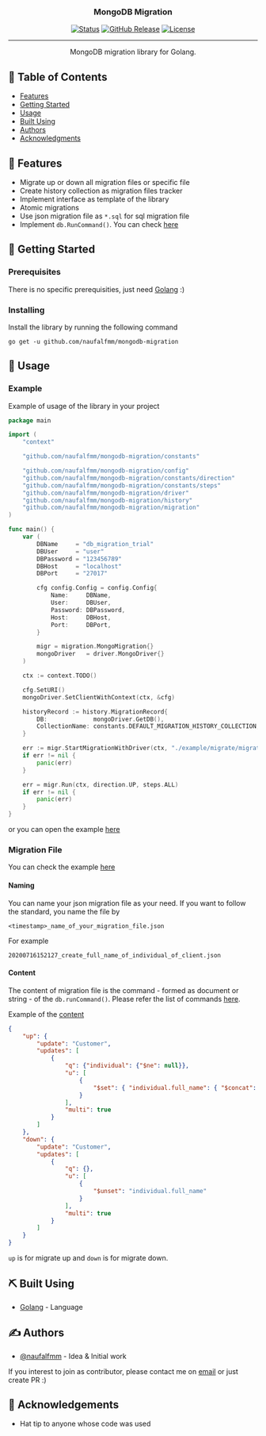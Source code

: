 <h3 align="center">MongoDB Migration</h3>

<div align="center">

[![Status](https://img.shields.io/badge/status-active-success.svg)]()
[![GitHub Release](https://img.shields.io/github/release/naufalfmm/mongodb-migration.svg)](https://github.com/naufalfmm/mongodb-migration/releases)
[![License](https://img.shields.io/badge/license-Apache-blue.svg)](/LICENSE)

</div>

---

<p align="center"> MongoDB migration library for Golang.
    <br> 
</p>

## 📝 Table of Contents

- [Features](#features)
- [Getting Started](#getting_started)
- [Usage](#usage)
- [Built Using](#built_using)
- [Authors](#authors)
- [Acknowledgments](#acknowledgement)

## 🧐 Features <a name = "features"></a>

- Migrate up or down all migration files or specific file
- Create history collection as migration files tracker
- Implement interface as template of the library
- Atomic migrations
- Use json migration file as `*.sql` for sql migration file
- Implement `db.RunCommand()`. You can check [here](https://docs.mongodb.com/manual/reference/method/db.runCommand/)

## 🏁 Getting Started <a name = "getting_started"></a>

### Prerequisites

There is no specific prerequisities, just need [Golang](http://www.golang.org) :)

### Installing

Install the library by running the following command

```
go get -u github.com/naufalfmm/mongodb-migration
```

## 🎈 Usage <a name="usage"></a>

### Example

Example of usage of the library in your project

```go
package main

import (
	"context"

	"github.com/naufalfmm/mongodb-migration/constants"

	"github.com/naufalfmm/mongodb-migration/config"
	"github.com/naufalfmm/mongodb-migration/constants/direction"
	"github.com/naufalfmm/mongodb-migration/constants/steps"
	"github.com/naufalfmm/mongodb-migration/driver"
	"github.com/naufalfmm/mongodb-migration/history"
	"github.com/naufalfmm/mongodb-migration/migration"
)

func main() {
	var (
		DBName     = "db_migration_trial"
		DBUser     = "user"
		DBPassword = "123456789"
		DBHost     = "localhost"
		DBPort     = "27017"

		cfg config.Config = config.Config{
			Name:     DBName,
			User:     DBUser,
			Password: DBPassword,
			Host:     DBHost,
			Port:     DBPort,
		}

		migr = migration.MongoMigration{}
		mongoDriver   = driver.MongoDriver{}
	)

	ctx := context.TODO()

	cfg.SetURI()
	mongoDriver.SetClientWithContext(ctx, &cfg)

	historyRecord := history.MigrationRecord{
		DB:             mongoDriver.GetDB(),
		CollectionName: constants.DEFAULT_MIGRATION_HISTORY_COLLECTION,
	}

	err := migr.StartMigrationWithDriver(ctx, "./example/migrate/migrations/", &mongoDriver, &historyRecord)
	if err != nil {
		panic(err)
	}

	err = migr.Run(ctx, direction.UP, steps.ALL)
	if err != nil {
		panic(err)
	}
}

```

or you can open the example [here](/example/migrate/migrate.go)

### Migration File

You can check the example [here](/example/migrate/migrations)

#### Naming

You can name your json migration file as your need. If you want to follow the standard, you name the file by

```
<timestamp>_name_of_your_migration_file.json
```

For example

```
20200716152127_create_full_name_of_individual_of_client.json
```

#### Content

The content of migration file is the command - formed as document or string - of the `db.runCommand()`. Please refer the list of commands [here](https://docs.mongodb.com/manual/reference/command/). 

Example of the [content](/example/migrate/migrations/20200716152127_create_full_name_of_individual_of_client.json)

```json
{
    "up": {
        "update": "Customer",
        "updates": [
            {
                "q": {"individual": {"$ne": null}},
                "u": [
                    {
                        "$set": { "individual.full_name": { "$concat": ["$individual.first_name", " ", "$individual.last_name"] } }
                    }
                ],
                "multi": true
            }
        ]
    },
    "down": {
        "update": "Customer",
        "updates": [
            {
                "q": {},
                "u": [
                    {
                        "$unset": "individual.full_name"
                    }
                ],
                "multi": true
            }
        ]
    }
}
```
`up` is for migrate up and `down` is for migrate down.

## ⛏️ Built Using <a name = "built_using"></a>

- [Golang](https://www.golang.org/) - Language

## ✍️ Authors <a name = "authors"></a>

- [@naufalfmm](https://github.com/naufalfmm) - Idea & Initial work

If you interest to join as contributor, please contact me on [email](muhammadnaufalfm@gmail.com) or just create PR :)

## 🎉 Acknowledgements <a name = "acknowledgement"></a>

- Hat tip to anyone whose code was used

